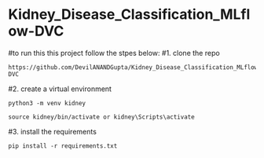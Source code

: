 # Kidney_Disease_Classification_MLflow-DVC

#to run this this project follow the stpes below:
#1. clone the repo
``` terminal or bash
https://github.com/DevilANANDGupta/Kidney_Disease_Classification_MLflow-DVC
```
#2. create a virtual environment
``` terminal or bash
python3 -m venv kidney 
```
``` terminal or bash
source kidney/bin/activate or kidney\Scripts\activate
```
#3. install the requirements
``` terminal or bash
pip install -r requirements.txt
```

